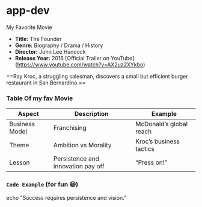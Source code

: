 # app-dev
My Favorite Movie 
- **Title:** The Founder
- **Genre:** Biography / Drama / History  
- **Director:** John Lee Hancock  
- **Release Year:** 2016 
[Official Trailer on YouTube] (https://www.youtube.com/watch?v=AX2uz2XYkbo)


==Ray Kroc, a struggling salesman, discovers a small but efficient burger restaurant in San Bernardino.==


### Table Of my fav Movie 
 Aspect        | Description                            | Example                 |
|----------------|----------------------------------------|--------------------------|
| Business Model | Franchising                            | McDonald’s global reach  |
| Theme          | Ambition vs Morality                   | Kroc’s business tactics  |
| Lesson         | Persistence and innovation pay off      | “Press on!”   

### `Code Example` (for fun 😄)

echo "Success requires persistence and vision."

